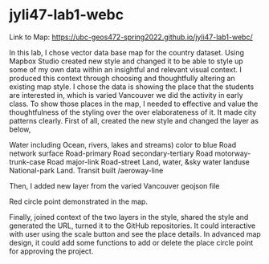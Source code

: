 # jyli47-lab1-webc
Link to Map: https://ubc-geos472-spring2022.github.io/jyli47-lab1-webc/


In this lab, I chose vector data base map for the country dataset. Using Mapbox Studio created new style and changed it to be able to style up some of my own data within an insightful and relevant visual context. I produced this context through choosing and thoughtfully altering an existing map style. I chose the data is showing the place that the students are interested in, which is varied Vancouver we did the activity in early class. To show those places in the map, I needed to effective and value the thoughtfulness of the styling over the over elaborateness of it. It made city patterns clearly. First of all, created the new style and changed the layer as below,

Water including Ocean, rivers, lakes and streams) color to blue
Road network surface
Road-primary
Road secondary-tertiary
Road motorway-trunk-case
Road major-link
Road-street
Land, water, &sky water
landuse
National-park
Land.
Transit built
/aeroway-line

Then, I added new layer from the varied Vancouver geojson file

Red circle point demonstrated in the map.

Finally, joined context of the two layers in the style, shared the style and generated the URL, turned it to the GitHub repositories. It could interactive with user using the scale button and see the place details. In advanced map design, it could add some functions to add or delete the place circle point for approving the project.
